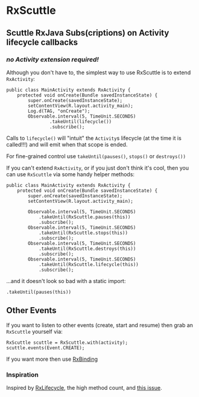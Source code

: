 # RxScuttle
## **Scuttle RxJava Subs**(criptions) on Activity lifecycle callbacks
### *no Activity extension required!*

Although you don't have to, the simplest way to use RxScuttle is to extend `RxActivity`:

```
public class MainActivity extends RxActivity {
    protected void onCreate(Bundle savedInstanceState) {
        super.onCreate(savedInstanceState);
        setContentView(R.layout.activity_main);
        Log.d(TAG, "onCreate");
        Observable.interval(5, TimeUnit.SECONDS)
                .takeUntil(lifecycle())
                .subscribe();
```

Calls to `lifecycle()` will "intuit" the `Activity`s lifecycle (at the time it is called!!!) and will emit when that scope is ended.

For fine-grained control use `takeUntil(pauses()`, `stops()` or `destroys())`

If you can't extend `RxActivity`, or if you just don't think it's cool, then you can use `RxScuttle` via some handy helper methods:

```
public class MainActivity extends RxActivity {
    protected void onCreate(Bundle savedInstanceState) {
        super.onCreate(savedInstanceState);
        setContentView(R.layout.activity_main);
        
        Observable.interval(5, TimeUnit.SECONDS)
            .takeUntil(RxScuttle.pauses(this))
            .subscribe();
        Observable.interval(5, TimeUnit.SECONDS)
            .takeUntil(RxScuttle.stops(this))
            .subscribe();
        Observable.interval(5, TimeUnit.SECONDS)
            .takeUntil(RxScuttle.destroys(this))
            .subscribe();
        Observable.interval(5, TimeUnit.SECONDS)
            .takeUntil(RxScuttle.lifecycle(this))
            .subscribe();
```

...and it doesn't look so bad with a static import:

```
.takeUntil(pauses(this))
```

## Other Events

If you want to listen to other events (create, start and resume) then grab an `RxScuttle` yourself via:

```
RxScuttle scuttle = RxScuttle.with(activity);
scuttle.events(Event.CREATE);
```

If you want more then use [RxBinding](https://github.com/JakeWharton/RxBinding)

### Inspiration

Inspired by [RxLifecycle](https://github.com/trello/RxLifecycle), the high method count, and [this issue](https://github.com/trello/RxLifecycle/issues/93).

